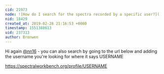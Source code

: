 ```yaml
---
cid: 21973
node: ![How do I search for the spectra recorded by a specific user?](../notes/nnn16/02-27-2019/how-do-i-search-for-the-spectra-recorded-by-a-specific-user)
nid: 18429
created_at: 2019-02-28 21:16:53 +0000
timestamp: 1551388613
uid: 237313
author: Bronwen
---
```


 Hi again [@nn16](/profile/nn16) - you can also search by going to the url below and adding the username you're looking for where it says USERNAME

https://spectralworkbench.org/profile/USERNAME